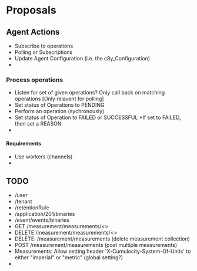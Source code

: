 # Proposals

## Agent Actions

* Subscribe to operations
* Polling or Subscriptions
* Update Agent Configuration (i.e. the c8y_Configuration)
* 

### Process operations

* Listen for set of given operations? Only call back on matching operations [Only relavent for polling]
* Set status of Operations to PENDING
* Perform an operation (sychronously)
* Set status of Operation to FAILED or SUCCESSFUL *If set to FAILED, then set a REASON
* 

#### Requirements

* Use workers (channels)
* 

## TODO

* /user
* /tenant
* /retentionRule
* /application/201/binaries
* /event/events/binaries
* GET /measurement/measurements/<<measurementId>>
* DELETE /measurement/measurements/<<measurementID>>
* DELETE: /measurement/measurements (delete measurement collection)
* POST /measurement/measurements (post multiple measurements)
* Measurements: Allow setting header 'X-Cumulocity-System-Of-Units' to either "imperial" or "metric" (global setting?)
* 
